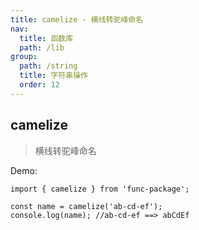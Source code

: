 ```yaml
---
title: camelize - 横线转驼峰命名
nav:
  title: 函数库
  path: /lib
group:
  path: /string
  title: 字符串操作
  order: 12
---
```


## camelize

> 横线转驼峰命名

Demo:

```tsx | pure
import { camelize } from 'func-package';

const name = camelize('ab-cd-ef');
console.log(name); //ab-cd-ef ==> abCdEf
```
